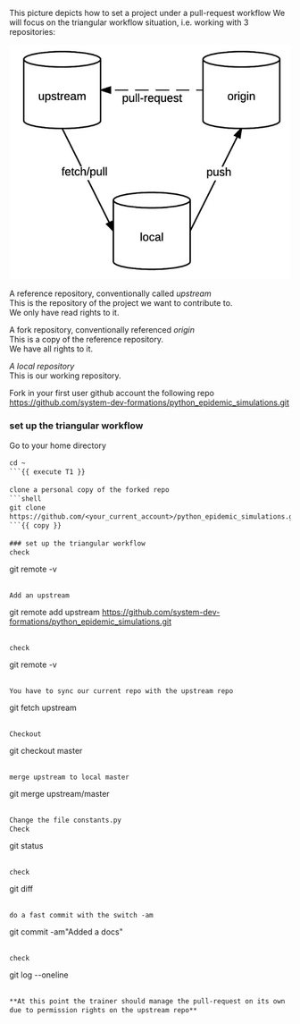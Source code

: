 
This picture depicts how to set a project under a pull-request workflow
We will focus on the triangular workflow situation, i.e. working with 3 repositories:

![pull-request](./assets/pull-request.png)

A reference repository, conventionally called *upstream*  
This is the repository of the project we want to contribute to.  
We only have read rights to it.  

A fork repository, conventionally referenced *origin*  
This is a copy of the reference repository.  
We have all rights to it.  

*A local repository*  
This is our working repository.  

Fork in your first user github account the following repo
https://github.com/system-dev-formations/python_epidemic_simulations.git

### set up the triangular workflow

Go to your home directory
```
cd ~
```{{ execute T1 }}

clone a personal copy of the forked repo
```shell
git clone https://github.com/<your_current_account>/python_epidemic_simulations.git
```{{ copy }}

### set up the triangular workflow
check 
```
git remote -v 
```{{ execute T1 }}

Add an upstream 
```
git remote add upstream https://github.com/system-dev-formations/python_epidemic_simulations.git
``` {{ execute T1}}

check 
```
git remote -v
```{{ execute T1 }}

You have to sync our current repo with the upstream repo 
```
git fetch upstream 
```{{ execute T1 }}

Checkout 
```
git checkout master 
```{{ execute T1 }}

merge upstream to local master 
```
git merge upstream/master 
```{{ execute T1 }} 

Change the file constants.py
Check 
```
git status
```{{ execute T1 }}
 
check 
```
git diff
```{{ execute T1 }} 

do a fast commit with the switch -am
```
git commit -am"Added a docs"
```{{ execute T1 }}

check 
 ```
git log --oneline
```{{ execute T1 }}

**At this point the trainer should manage the pull-request on its own due to permission rights on the upstream repo**
 
